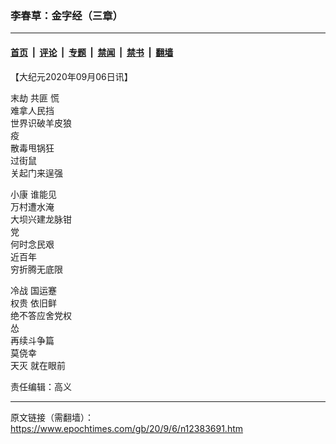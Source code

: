 ### 李春草：金字经（三章）

---

#### [首页](../../../..?n12383691) &nbsp;|&nbsp; [评论](../../../../../epoch-comment?n12383691) &nbsp;|&nbsp; [专题](../../../../../epoch-special?n12383691) &nbsp;|&nbsp; [禁闻](../../../../../epoch-news?n12383691) &nbsp;|&nbsp; [禁书](../../../../../books?n12383691) &nbsp;|&nbsp; [翻墙](https://github.com/gfw-breaker/nogfw/blob/master/README.md?n12383691)


<div class="post_content" id="artbody" itemprop="articleBody">
 <!-- article content begin -->
 <p>
  【大纪元2020年09月06日讯】
 </p>
 <p>
  末劫
  <ok href="https://www.epochtimes.com/gb/tag/%E5%85%B1%E5%8C%AA.html">
   共匪
  </ok>
  慌
  <br/>
  难拿人民挡
  <br/>
  世界识破羊皮狼
  <br/>
  疫
  <br/>
  散毒甩锅狂
  <br/>
  过街鼠
  <br/>
  关起门来逞强
 </p>
 <p>
  <ok href="https://www.epochtimes.com/gb/tag/%E5%B0%8F%E5%BA%B7.html">
   小康
  </ok>
  谁能见
  <br/>
  万村遭水淹
  <br/>
  大坝兴建龙脉钳
  <br/>
  党
  <br/>
  何时念民艰
  <br/>
  近百年
  <br/>
  穷折腾无底限
 </p>
 <p>
  <ok href="https://www.epochtimes.com/gb/tag/%E5%86%B7%E6%88%98.html">
   冷战
  </ok>
  国运蹇
  <br/>
  <ok href="https://www.epochtimes.com/gb/tag/%E6%9D%83%E8%B4%B5.html">
   权贵
  </ok>
  依旧鲜
  <br/>
  绝不答应舍党权
  <br/>
  怂
  <br/>
  再续斗争篇
  <br/>
  莫侥幸
  <br/>
  <ok href="https://www.epochtimes.com/gb/tag/%E5%A4%A9%E7%81%AD.html">
   天灭
  </ok>
  就在眼前
 </p>
 <p>
  责任编辑：高义
 </p>
 <!-- article content end -->
 <div id="below_article_ad">
 </div>
</div>


---

原文链接（需翻墙）：https://www.epochtimes.com/gb/20/9/6/n12383691.htm